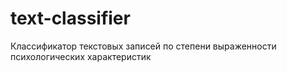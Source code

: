 # text-classifier
Классификатор текстовых записей по степени выраженности психологических характеристик
